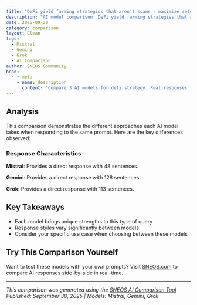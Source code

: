 ```yaml
---
title: "DeFi yield farming strategies that aren't scams - maximize returns safely"
description: "AI model comparison: DeFi yield farming strategies that aren't scams - maximize returns safely..."
date: 2025-09-30
category: comparison
layout: Clean
tags:
  - Mistral
  - Gemini
  - Grok
  - AI Comparison
author: SNEOS Community
head:
  - - meta
    - name: description
      content: "Compare 3 AI models for defi strategy. Real responses from Mistral, Gemini, Grok with detailed analysis."
---
```


<ChatComparison
  title="DeFi yield farming strategies that aren't scams - maximize returns safely"
  prompt="DeFi yield farming strategies that aren't scams - maximize returns safely"
  :responses='{
    "Mistral": "DeFi (Decentralized Finance) yield farming can be a lucrative way to maximize returns, but it\u0027s crucial to approach it with caution to avoid scams. Here are some strategies and platforms that are generally considered safer, along with tips to help you maximize returns:\n\n### 1. **Established Platforms**\n- **Uniswap**: One of the most trusted and widely used decentralized exchanges. You can provide liquidity and earn fees.\n- **Aave**: A leading lending and borrowing protocol where you can earn interest by lending assets.\n- **Compound**: Another major lending protocol that allows you to earn interest on your deposits.\n- **Curve**: A stablecoin exchange that offers high yields for providing liquidity.\n- **Yearn.finance**: Aggregates various yield farming opportunities to optimize returns.\n\n### 2. **Diversification**\n- **Spread Your Risk**: Don\u0027t put all your assets into one protocol. Diversify across multiple platforms to mitigate risk.\n- **Stablecoins**: Consider farming with stablecoins to reduce the risk of price volatility.\n\n### 3. **Liquidity Pools**\n- **Stablecoin Pools**: These pools often offer lower risk and more stable returns. Examples include USDC/USDT pools on Curve.\n- **High-Yield Pools**: Be cautious with high-yield pools, as they often come with higher risk. Ensure the pool is well-audited and has a strong community backing.\n\n### 4. **Lending and Borrowing**\n- **Overcollateralized Loans**: Use platforms like Aave or Compound to lend assets and earn interest. Ensure you understand the risks associated with borrowing.\n- **Flash Loans**: Advanced users can utilize flash loans for arbitrage opportunities, but this requires a deep understanding of the market.\n\n### 5. **Yield Aggregators**\n- **Yearn.finance**: Automatically moves your assets to the highest-yielding pools.\n- **Harvest.finance**: Another yield aggregator that optimizes returns across multiple platforms.\n\n### 6. **Staking**\n- **Proof-of-Stake (PoS) Networks**: Stake assets on networks like Ethereum 2.0, Cardano, or Polkadot to earn rewards.\n- **Liquid Staking**: Platforms like Lido allow you to stake assets and still have liquidity.\n\n### 7. **Insurance and Security**\n- **Insurance Protocols**: Consider using insurance protocols like Nexus Mutual or Armor to protect your assets.\n- **Audits**: Ensure the protocols you use have been audited by reputable firms.\n- **Community and Reputation**: Look for platforms with a strong community and good reputation.\n\n### 8. **Monitoring and Adjustments**\n- **Regular Monitoring**: Keep an eye on your investments and be ready to adjust your strategy based on market conditions.\n- **Gas Fees**: Be mindful of gas fees, especially on Ethereum. Consider using Layer 2 solutions or other blockchains with lower fees.\n\n### 9. **Education and Research**\n- **Stay Informed**: Keep up with the latest developments in DeFi. Follow reputable sources and participate in community discussions.\n- **Due Diligence**: Always conduct thorough research before investing in any new protocol or strategy.\n\n### 10. **Risk Management**\n- **Set Stop-Loss Orders**: Use tools that allow you to set stop-loss orders to minimize potential losses.\n- **Emergency Fund**: Keep a portion of your assets in a stable, low-risk investment to cover unexpected expenses.\n\n### Conclusion\nMaximizing returns in DeFi yield farming requires a balanced approach that combines risk management, diversification, and continuous education. Stick to well-established platforms, use insurance protocols, and stay informed to navigate the complexities of DeFi safely.",
    "Gemini": "Okay, let\u0027s delve into DeFi yield farming strategies that aim to maximize returns while minimizing the risk of scams and exploits.  This is a constantly evolving landscape, so remember to do your own thorough research before participating in any strategy.  There\u0027s *always* inherent risk.\n\n**Key Principles for Safer Yield Farming:**\n\n*   **DYOR (Do Your Own Research):** This is paramount. Don\u0027t blindly follow advice. Understand the underlying protocols, tokens, and smart contracts. Read the whitepapers, audit reports, and community discussions.\n*   **Start Small:** Never put in more capital than you can afford to lose. Test the waters with a small amount before committing larger sums.\n*   **Audit Reports:**  Check for independent security audits by reputable firms (e.g., CertiK, Trail of Bits, Quantstamp, PeckShield).  While audits don\u0027t guarantee safety, they significantly reduce the risk of vulnerabilities.\n*   **Team and Community:** Research the team behind the project. Are they transparent? Do they have a history of delivering on their promises? Is there an active and engaged community? A strong community can help identify and address issues quickly.\n*   **Impermanent Loss (IL):** Understand Impermanent Loss if you\u0027re providing liquidity to AMMs (Automated Market Makers).  IL happens when the price ratio of the tokens you\u0027ve provided changes, resulting in a lower USD value than if you\u0027d simply held the tokens.\n*   **Rug Pulls:** Be wary of new, unaudited projects promising extremely high APYs.  These are often designed to lure investors and then disappear with the funds.\n*   **Smart Contract Risk:** Smart contracts can have bugs or vulnerabilities that can be exploited.  Even audited contracts are not 100% immune.\n*   **Platform Risk:** The platform itself could be vulnerable to hacks or exploits.\n*   **Regulatory Risk:** DeFi regulations are still evolving.  Changes in regulations could impact the legality or viability of certain projects.\n*   **Diversification:** Don\u0027t put all your eggs in one basket. Spread your capital across multiple reputable projects.\n*   **Security Best Practices:** Use a hardware wallet (e.g., Ledger, Trezor) to store your private keys.  Enable 2FA (Two-Factor Authentication) on all your accounts. Be cautious of phishing scams.\n*   **Gas Fees:** Ethereum gas fees can be significant, especially during periods of high network congestion. Consider using Layer-2 solutions (e.g., Arbitrum, Optimism, Polygon) to reduce gas costs.\n\n**Yield Farming Strategies (With Safety Considerations):**\n\n1.  **Stablecoin Farming on Established Platforms:**\n\n    *   **Description:**  Providing liquidity to stablecoin pools (e.g., USDC/USDT, DAI/USDC) on reputable AMMs like Curve Finance, Balancer, or Beefy Finance.  Stablecoins are designed to maintain a stable value (usually pegged to the US dollar), reducing the risk of impermanent loss.\n    *   **Platforms:** Curve Finance, Balancer, Beefy Finance, Convex Finance\n    *   **Risks:**\n        *   **Smart Contract Risk:**  Still present, but lower with well-established, audited protocols.\n        *   **De-pegging:** Stablecoins can lose their peg to the dollar, leading to losses.  (e.g., look at what happened to UST)\n        *   **Platform Risk:**  Potential exploits or hacks of the platform itself.\n        *   **Regulatory Risk:**  Regulation targeting stablecoins.\n    *   **Safety Considerations:**\n        *   Stick to stablecoins with a proven track record and strong backing.\n        *   Choose platforms with a long history, large TVL (Total Value Locked), and frequent security audits.\n        *   Monitor the stability of the stablecoins in the pool.\n        *   Understand the platform\u0027s governance and tokenomics.\n\n2.  **Farming on Layer-2 Solutions:**\n\n    *   **Description:** Utilizing Layer-2 scaling solutions (e.g., Arbitrum, Optimism, Polygon) to reduce transaction costs and increase efficiency.  Many DeFi protocols are now available on Layer-2.\n    *   **Platforms:**  Aave (Polygon), Curve (Polygon), QuickSwap (Polygon), SushiSwap (Arbitrum, Polygon), Beefy Finance(Polygon)\n    *   **Risks:**\n        *   **Bridging Risk:**  Moving assets between Layer-1 (Ethereum mainnet) and Layer-2 involves bridging, which can have its own security risks (e.g., bridge hacks).\n        *   **Layer-2 Maturity:**  Layer-2 solutions are still relatively new and evolving, so they may be more prone to bugs or vulnerabilities than established Layer-1 protocols.\n        *   **Liquidity Fragmentation:** Liquidity is spread across multiple Layer-2s, which can reduce the efficiency of trading and yield farming.\n    *   **Safety Considerations:**\n        *   Use reputable bridges with a strong security track record.\n        *   Choose Layer-2 solutions that have been thoroughly tested and audited.\n        *   Be aware of the liquidity depth on the Layer-2 platform.\n\n3.  **Blue-Chip Lending and Borrowing:**\n\n    *   **Description:**  Lending your crypto assets (e.g., ETH, BTC, stablecoins) on established lending platforms like Aave or Compound. You earn interest on your deposits, and borrowers can use your assets as collateral.\n    *   **Platforms:** Aave, Compound\n    *   **Risks:**\n        *   **Smart Contract Risk:**  Vulnerabilities in the lending protocol\u0027s smart contracts.\n        *   **Liquidation Risk:**  If you borrow assets and your collateral value drops below a certain threshold, your collateral can be liquidated.\n        *   **Utilization Rate Risk:** The interest rates you earn can fluctuate based on the utilization rate of the lending pool.\n    *   **Safety Considerations:**\n        *   Choose lending platforms with a long history, strong security audits, and a robust risk management system.\n        *   Understand the liquidation thresholds and collateral requirements.\n        *   Don\u0027t borrow more than you can afford to repay.\n        *   Monitor the utilization rate of the lending pool.\n\n4.  **Vaults and Aggregators:**\n\n    *   **Description:**  Using yield aggregators like Beefy Finance or Yearn Finance. These platforms automatically optimize your yield farming strategies by moving your assets between different pools to maximize returns. They also often compound your rewards automatically.\n    *   **Platforms:** Beefy Finance, Yearn Finance\n    *   **Risks:**\n        *   **Smart Contract Risk:**  The aggregator\u0027s smart contracts could have vulnerabilities.\n        *   **Strategy Risk:**  The aggregator\u0027s strategies might not always be optimal or could be exposed to unforeseen risks.\n        *   **Complexity:**  It can be difficult to understand the underlying strategies that the aggregator is using.\n    *   **Safety Considerations:**\n        *   Choose aggregators with a strong track record, frequent security audits, and a transparent governance process.\n        *   Understand the types of strategies that the aggregator uses.\n        *   Monitor the performance of the aggregator.\n\n5.  **Staking Native Tokens of Established Protocols:**\n\n    *   **Description:** Staking the native token of a well-established DeFi protocol (e.g., staking CRV on Curve, BAL on Balancer).  Staking can provide you with voting rights in the protocol\u0027s governance and a share of the protocol\u0027s revenue.\n    *   **Platforms:** Curve Finance, Balancer, Lido, Rocketpool.\n    *   **Risks:**\n        *   **Smart Contract Risk:**  The staking contract could have vulnerabilities.\n        *   **Token Price Risk:**  The value of the native token can fluctuate, which can impact your overall returns.\n        *   **Lock-up Periods:**  Staking often requires you to lock up your tokens for a certain period of time, which can limit your flexibility.\n    *   **Safety Considerations:**\n        *   Choose protocols with a strong track record, frequent security audits, and a transparent governance process.\n        *   Understand the staking terms and conditions.\n        *   Be aware of the potential price volatility of the native token.\n\n**Strategies to AVOID (High Risk of Scams):**\n\n*   **Projects with Extremely High APYs (Too Good to Be True):**  Be extremely cautious of projects offering unsustainable APYs.  These are often Ponzi schemes or rug pulls.\n*   **Unaudited Smart Contracts:**  Avoid projects with unaudited smart contracts, especially if they are new or complex.\n*   **Anonymous Teams:**  Be wary of projects with anonymous or pseudonymous teams.  Transparency is essential for trust.\n*   **Lack of Community:**  A project with little to no community engagement is a red flag.\n*   **Projects Pushing Heavy Marketing:** Avoid projects that seem to focus more on marketing than on building a solid product.\n*   **\u0022Forked\u0022 Projects with Minimal Changes:** Be careful of projects that are simply forks of existing protocols with minimal or no improvements.\n*   **Projects Promising Guaranteed Returns:** No DeFi project can guarantee returns. All investments involve risk.\n\n**Tools for Research and Due Diligence:**\n\n*   **CoinGecko/CoinMarketCap:** For basic token information, market cap, and price charts.\n*   **DeFiLlama:** For tracking TVL (Total Value Locked) across different DeFi protocols and chains.\n*   **Etherscan/Polygonscan/Arbiscan/Optimistic Etherscan (and other blockchain explorers):** For inspecting smart contracts, transaction history, and token holders.\n*   **Messari:** For in-depth research reports and analytics on crypto assets and protocols.\n*   **Nansen/Glassnode:** For on-chain analytics and insights. (Paid)\n*   **RugDoc.io:**  A community-driven platform that attempts to assess the risk of DeFi projects (use with caution, DYOR).\n*   **Twitter:** Follow reputable DeFi analysts, security experts, and project teams to stay informed.\n*   **Discord/Telegram:** Join the project\u0027s community channels to ask questions and get updates.\n\n**Important Reminders:**\n\n*   **Risk Tolerance:**  Assess your own risk tolerance before participating in DeFi.\n*   **Constant Learning:**  DeFi is a rapidly evolving space. Stay informed about the latest developments and risks.\n*   **Take Profits:**  Don\u0027t get greedy. Take profits along the way to protect your gains.\n\nBy following these principles and conducting thorough research, you can significantly reduce your risk of scams and exploits in DeFi yield farming. However, remember that no strategy is completely risk-free. Always be cautious and only invest what you can afford to lose. Good luck!\n",
    "Grok": "Yield farming in DeFi (Decentralized Finance) can be a lucrative way to earn returns on your crypto assets, but it comes with significant risks, including scams, rug pulls, impermanent loss, and smart contract vulnerabilities. To maximize returns safely, you need to focus on well-established protocols, understand the risks, and apply strategies that prioritize security and sustainability. Below are some yield farming strategies that aim to minimize the likelihood of falling into scams while optimizing returns:\n\n---\n\n### **1. Stick to Reputable and Audited Protocols**\n- **Why it\u2019s safe:** Established protocols like Aave, Compound, Curve Finance, and Uniswap have a track record of security, transparency, and frequent smart contract audits by reputable firms (e.g., Certik, Trail of Bits, OpenZeppelin).\n- **Strategy:** Provide liquidity to stable, high-volume pools on these platforms. For instance:\n  - Supply stablecoins (like USDC, DAI, or USDT) to lending protocols like Aave or Compound to earn interest.\n  - Add liquidity to stablecoin pairs on Curve Finance (e.g., 3CRV pool with USDT/USDC/DAI) to earn low-risk yields with minimal impermanent loss.\n- **Maximize Returns:** Stake the reward tokens (e.g., AAVE, COMP) in their respective governance systems or farm them in secondary pools for additional yield.\n\n**Safety Tip:** Always check if the protocol has been audited and review the audit reports. Avoid new or unaudited projects promising unrealistically high APYs (e.g., 10,000%\u002B).\n\n---\n\n### **2. Focus on Stablecoin Yield Farming**\n- **Why it\u2019s safe:** Stablecoin pools reduce the risk of impermanent loss because their value is pegged to fiat (e.g., USD). This avoids the price volatility associated with farming altcoin pairs.\n- **Strategy:** Use platforms like Curve Finance, Balancer, or PancakeSwap (on Binance Smart Chain for lower fees) to provide liquidity to stablecoin pairs.\n  - Look for pools with high trading volume and low slippage to ensure consistent fees.\n  - Reinvest rewards (often paid in governance tokens) into stablecoin pools or swap them for more stablecoins to compound returns.\n- **Maximize Returns:** Use protocols with incentivized stablecoin pools, such as those offering additional token rewards for liquidity providers.\n- **Safety Tip:** Beware of stablecoins with questionable backing (e.g., some algorithmic stablecoins that have collapsed). Stick to proven ones like USDC or DAI.\n\n---\n\n### **3. Single-Asset Staking in Blue-Chip Protocols**\n- **Why it\u2019s safe:** Single-asset staking eliminates the risk of impermanent loss since you\u2019re not pairing assets in a liquidity pool. Blue-chip DeFi tokens like ETH, BTC (via Wrapped BTC), or stables have lower volatility or systemic risk.\n- **Strategy:** Stake assets in protocols like Lido Finance (for liquid staking of ETH), Rocket Pool (decentralized ETH staking), or Aave (for lending single assets).\n  - For example, stake ETH on Lido to receive stETH (a liquid representation of staked ETH) and earn staking rewards while maintaining flexibility to trade or use stETH in other DeFi protocols.\n- **Maximize Returns:** Use your staked tokens (like stETH) as collateral to borrow stablecoins on Aave or Compound, then reinvest those stablecoins into other low-risk yield opportunities.\n- **Safety Tip:** Research the protocol\u2019s liquidation risks and ensure you\u2019re comfortable with over-collateralization requirements if borrowing.\n\n---\n\n### **4. Diversify Across Multiple Protocols**\n- **Why it\u2019s safe:** Spreading your funds across multiple trusted protocols reduces the impact of a single protocol\u2019s failure (e.g., a hack or exploit).\n- **Strategy:** Allocate your capital across different platforms and strategies, such as:\n  - 40% in stablecoin lending on Aave or Compound.\n  - 30% in stablecoin liquidity pools on Curve or Uniswap.\n  - 20% in ETH staking via Lido or Rocket Pool.\n  - 10% in low-risk altcoin pools with high volume (if you\u2019re willing to take some risk).\n- **Maximize Returns:** Reinvest or compound rewards regularly to take advantage of exponential growth.\n- **Safety Tip:** Avoid overexposure to a single protocol, even if it\u2019s reputable. Keep track of Total Value Locked (TVL) and community sentiment as indicators of protocol health.\n\n---\n\n### **5. Use Layer 2 Solutions for Lower Fees**\n- **Why it\u2019s safe:** High gas fees on Ethereum can eat into your returns or make yield farming unprofitable. Layer 2 solutions like Arbitrum, Optimism, or Polygon offer lower transaction costs while maintaining security through Ethereum\u2019s base layer.\n- **Strategy:** Farm on Layer 2 protocols such as:\n  - Aave or Curve on Arbitrum/Optimism for stablecoin yields.\n  - Quickswap or SushiSwap on Polygon for liquidity farming.\n- **Maximize Returns:** Lower fees mean you can compound rewards more frequently without losing a significant portion to gas costs.\n- **Safety Tip:** Bridge assets using official bridges (e.g., Arbitrum Bridge, Polygon Bridge) to avoid scams or third-party bridges with security flaws.\n\n---\n\n### **6. Avoid Impermanent Loss with Correlated Asset Pairs**\n- **Why it\u2019s safe:** Impermanent loss occurs when the price of paired assets in a liquidity pool diverges. Farming with highly correlated assets (e.g., WBTC and renBTC) minimizes this risk.\n- **Strategy:** Provide liquidity to pools with assets that track each other closely, such as wrapped versions of the same asset or stablecoin pairs.\n  - On Uniswap or SushiSwap, look for pools like WBTC/renBTC or USDC/DAI.\n  - On Curve, use their specialized AMM for low-slippage, correlated asset pools.\n- **Maximize Returns:** Choose pools with high trading volume to earn more fees and look for additional token incentives.\n- **Safety Tip:** Be aware that even correlated assets can diverge during extreme market conditions.\n\n---\n\n### **7. Leverage Yield Aggregators for Automated Optimization**\n- **Why it\u2019s safe:** Yield aggregators like Yearn Finance, Harvest Finance, or Beefy Finance automate the process of finding the best yields across protocols, often with a focus on security and trusted integrations.\n- **Strategy:** Deposit your assets into a yield aggregator vault, which will automatically move funds to the highest-yielding opportunities (e.g., lending on Aave, farming on Curve).\n  - Yearn Finance, for instance, offers \u201CyVaults\u201D for stablecoins and ETH with competitive APYs.\n- **Maximize Returns:** Aggregators often compound rewards automatically, maximizing your returns without manual intervention.\n- **Safety Tip:** Stick to well-established aggregators with a history of security. Check for audits and TVL as indicators of trustworthiness.\n\n---\n\n### **Key Risk Mitigation Tips**\n1. **Do Your Own Research (DYOR):**\n   - Investigate the team behind the protocol, their track record, and community feedback.\n   - Avoid projects with anonymous teams or locked liquidity (common in rug pulls).\n   - Check platforms like DeFiLlama for TVL and protocol health metrics.\n\n2. **Start Small:**\n   - Test new strategies or protocols with a small amount of capital to minimize potential losses.\n   - Only scale up once you\u2019re confident in the platform\u2019s reliability.\n\n3. **Secure Your Funds:**\n   - Use a hardware wallet (e.g., Ledger, Trezor) for storing large amounts of crypto.\n   - Be cautious of phishing sites and fake front-ends; always double-check URLs and use bookmarks.\n   - Revoke token approvals after using a protocol (via tools like revoke.cash) to prevent unauthorized access.\n\n4. **Monitor Impermanent Loss and Fees:**\n   - Use tools like Impermanent Loss calculators (e.g., on DeFi platforms or third-party sites) to estimate potential losses.\n   - Factor in gas fees and reward token price volatility when calculating net returns.\n\n5. **Stay Updated on Protocol Risks:**\n   - Follow DeFi news on Twitter, Discord, or platforms like RugDoc for alerts on exploits or vulnerabilities.\n   - Be cautious during high market volatility, as it can amplify risks like liquidations or impermanent loss.\n\n---\n\n### **Example Safe Yield Farming Plan**\n- **Capital Allocation:** $10,000\n  - $4,000 in stablecoin lending on Aave (USDC, earning ~2-5% APY).\n  - $3,000 in Curve 3CRV pool (stablecoin LP, earning ~3-7% APY plus CRV rewards).\n  - $2,000 in ETH staking on Lido (earning ~4-5% APY as stETH).\n  - $1,000 in a yield aggregator vault on Yearn Finance (stablecoin vault, earning ~5-8% APY).\n- **Routine:** Reinvest rewards monthly or use auto-compounding where available. Monitor gas fees and adjust allocations if one strategy underperforms.\n- **Expected Yield:** 4-7% APY overall, depending on market conditions and reward token prices.\n- **Risks Mitigated:** Diversified across protocols, focused on stable assets, minimal impermanent loss exposure.\n\n---\n\n### **What to Avoid**\n- **High-Risk Pools with Unknown Tokens:** Avoid pools with new or obscure tokens, as they\u2019re often used in rug pulls or pump-and-dump schemes.\n- **Overleveraging:** Borrowing too much to farm can lead to liquidation during market downturns.\n- **Unrealistic APYs:** If a yield seems too good to be true (e.g., 1,000% APY), it\u2019s likely unsustainable or a scam.\n- **Unaudited or New Protocols:** Stick to platforms with a proven track record and transparent operations.\n\n---\n\nBy focusing on established protocols, minimizing risks like impermanent loss, and using secure practices,"
  }'
  published-date="11:10"
/>

## Analysis

This comparison demonstrates the different approaches each AI model takes when responding to the same prompt. Here are the key differences observed:

### Response Characteristics

**Mistral**: Provides a direct response with 48 sentences. 

**Gemini**: Provides a direct response with 128 sentences. 

**Grok**: Provides a direct response with 113 sentences. 

## Key Takeaways

- Each model brings unique strengths to this type of query
- Response styles vary significantly between models
- Consider your specific use case when choosing between these models

## Try This Comparison Yourself

Want to test these models with your own prompts? Visit [SNEOS.com](https://sneos.com) to compare AI responses side-by-side in real-time.

---

*This comparison was generated using the [SNEOS AI Comparison Tool](https://sneos.com)*
*Published: September 30, 2025 | Models: Mistral, Gemini, Grok*
